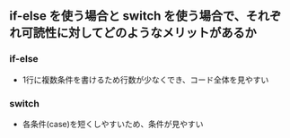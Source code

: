 ## if-else を使う場合と switch を使う場合で、それぞれ可読性に対してどのようなメリットがあるか

### if-else

- 1行に複数条件を書けるため行数が少なくでき、コード全体を見やすい

### switch

- 各条件(case)を短くしやすいため、条件が見やすい
